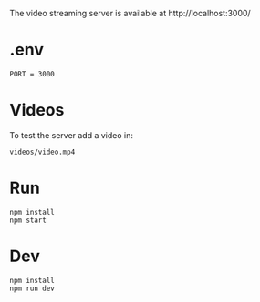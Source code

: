 The video streaming server is available at http://localhost:3000/

# .env
```
PORT = 3000
```

# Videos
To test the server add a video in:
```
videos/video.mp4
```

# Run
```
npm install
npm start
```

# Dev
```
npm install
npm run dev
```